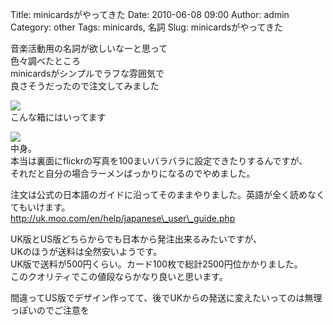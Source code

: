 Title: minicardsがやってきた
Date: 2010-06-08 09:00
Author: admin
Category: other
Tags: minicards, 名詞
Slug: minicardsがやってきた

音楽活動用の名詞が欲しいなーと思って  
色々調べたところ  
minicardsがシンプルでラフな雰囲気で  
良さそうだったので注文してみました

[![](http://farm2.static.flickr.com/1272/4674315367_6b1b772a7a_m.jpg)](http://www.flickr.com/photos/46200029@N06/4674315367/)  
こんな箱にはいってます

[![](http://farm5.static.flickr.com/4040/4674938844_bbe3ea5435_m.jpg)](http://www.flickr.com/photos/46200029@N06/4674938844/)  
中身。  
本当は裏面にflickrの写真を100まいバラバラに設定できたりするんですが、  
それだと自分の場合ラーメンばっかりになるのでやめました。

注文は公式の日本語のガイドに沿ってそのままやりました。英語が全く読めなくてもいけます。  
http://uk.moo.com/en/help/japanese\_user\_guide.php

UK版とUS版どちらからでも日本から発注出来るみたいですが、  
UKのほうが送料は全然安いようです。  
UK版で送料が500円くらい。カード100枚で総計2500円位かかりました。  
このクオリティでこの値段ならかなり良いと思います。

間違ってUS版でデザイン作ってて、後でUKからの発送に変えたいってのは無理っぽいのでご注意を
